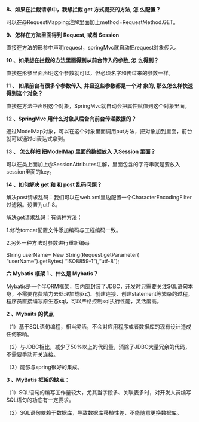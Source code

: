 **8、如果在拦截请求中，我想拦截 get 方式提交的方法, 怎**
**么配置？**

可以在@RequestMapping注解里面加上method=RequestMethod.GET。

**9、怎样在方法里面得到 Request, 或者 Session**

直接在方法的形参中声明request，springMvc就自动把request对象传入。

**10 、如果想在拦截的方法里面得到从前台传入的参数, 怎**
**么得到？**

直接在形参里面声明这个参数就可以，但必须名字和传过来的参数一样。

**11 、 如果前台有很多个参数传入, 并且这些参数都是一个对**
**象的, 那么怎么样快速得到这个对象？**

直接在方法中声明这个对象，SpringMvc就自动会把属性赋值到这个对象里面。

**12 、SpringMvc 用什么对象从后台向前台传递数据的？**

通过ModelMap对象，可以在这个对象里面调用put方法，把对象加到里面，前台就可以通过el表达式拿到。

**13 、 怎么样把 把ModelMap 里面的数据放入 入Session 里面？**

可以在类上面加上@SessionAttributes注解，里面包含的字符串就是要放入session里面的key。

**14 、如何解决 get 和 和 post 乱码问题？**

解决post请求乱码：我们可以在web.xml里边配置一个CharacterEncodingFilter过滤器。设置为utf-8。

解决get请求乱码：有俩种方法：

1.修改tomcat配置文件添加编码与工程编码一致。

2.另外一种方法对参数进行重新编码

String userName= New String(Request.getParameter( “userName”).getBytes( “ISO8859-1”),“utf-8”);

**六 Mybatis 框架**
**1 、什么是 Mybatis？**

Mybatis是一个半ORM框架，它内部封装了JDBC，开发时只需要关注SQL语句本身，不需要花费精力去处理加载驱动、创建连接、创建statement等繁杂的过程。程序员直接编写原生态sql，可以严格控制sql执行性能，灵活度高。

**2 、Mybaits 的优点**

（1）基于SQL语句编程，相当灵活，不会对应用程序或者数据库的现有设计造成任何影响。

（2）与JDBC相比，减少了50%以上的代码量，消除了JDBC大量冗余的代码，不需要手动开关连接。

（3）能够与spring很好的集成。

**3 、MyBatis 框架的缺点：**

（1）SQL语句的编写工作量较大，尤其当字段多、关联表多时，对开发人员编写SQL语句的功底有一定要求。

（2）SQL语句依赖于数据库，导致数据库移植性差，不能随意更换数据库。
